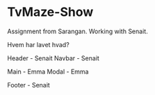 # TvMaze-Show
Assignment from Sarangan. Working with Senait.


Hvem har lavet hvad?

Header - Senait
Navbar - Senait

Main - Emma 
Modal - Emma

Footer - Senait
